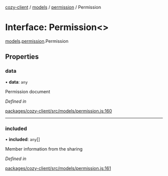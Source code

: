 [cozy-client](../README.md) / [models](../modules/models.md) / [permission](../modules/models.permission.md) / Permission

# Interface: Permission<>

[models](../modules/models.md).[permission](../modules/models.permission.md).Permission

## Properties

### data

• **data**: `any`

Permission document

*Defined in*

[packages/cozy-client/src/models/permission.js:160](https://github.com/cozy/cozy-client/blob/master/packages/cozy-client/src/models/permission.js#L160)

***

### included

• **included**: `any`\[]

Member information from the sharing

*Defined in*

[packages/cozy-client/src/models/permission.js:161](https://github.com/cozy/cozy-client/blob/master/packages/cozy-client/src/models/permission.js#L161)
